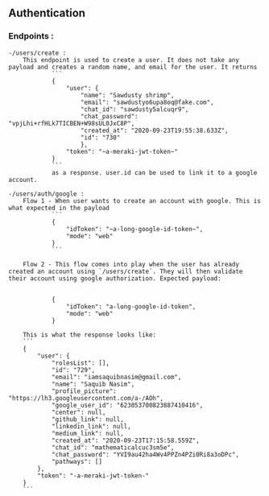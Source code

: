 ## Authentication

### Endpoints :
    -/users/create : 
        This endpoint is used to create a user. It does not take any payload and creates a random name, and email for the user. It returns 
                ```
                {
                    "user": {
                        "name": "Sawdusty shrimp",
                        "email": "sawdustyo6upa8oq@fake.com",
                        "chat_id": "sawdusty5alcuqr9",
                        "chat_password": "vpjLhi+rfHLk7TICBEN+W98sUL0JxC8P",
                        "created_at": "2020-09-23T19:55:38.633Z",
                        "id": "730"
                        },
                    "token": "~a-meraki-jwt-token~"
                }
                ```
                as a response. user.id can be used to link it to a google account.

    -/users/auth/google :
        Flow 1 - When user wants to create an account with google. This is what expected in the payload
                ```
                {
                    "idToken": "~a-long-google-id-token~",
                    "mode": "web"
                }
                ```
        
        Flow 2 - This flow comes into play when the user has already created an account using `/users/create`. They will then validate their account using google authorization. Expected payload: 
        
            
                {
                    "idToken": "a-long-google-id-token",
                    "mode": "web"
                }   

        This is what the response looks like:
        ```
        {
            "user": {
                "rolesList": [],
                "id": "729",
                "email": "iamsaquibnasim@gmail.com",
                "name": "Saquib Nasim",
                "profile_picture": "https://lh3.googleusercontent.com/a-/AOh",
                "google_user_id": "623053700823887410416",
                "center": null,
                "github_link": null,
                "linkedin_link": null,
                "medium_link": null,
                "created_at": "2020-09-23T17:15:58.559Z",
                "chat_id": "mathematicalcuc3sm5e",
                "chat_password": "YVI9au42ha4Wv4PPZn4PZi0Ri8a3oDPc",
                "pathways": []
            },
            "token": "-a-meraki-jwt-token-"
        }
        ```
